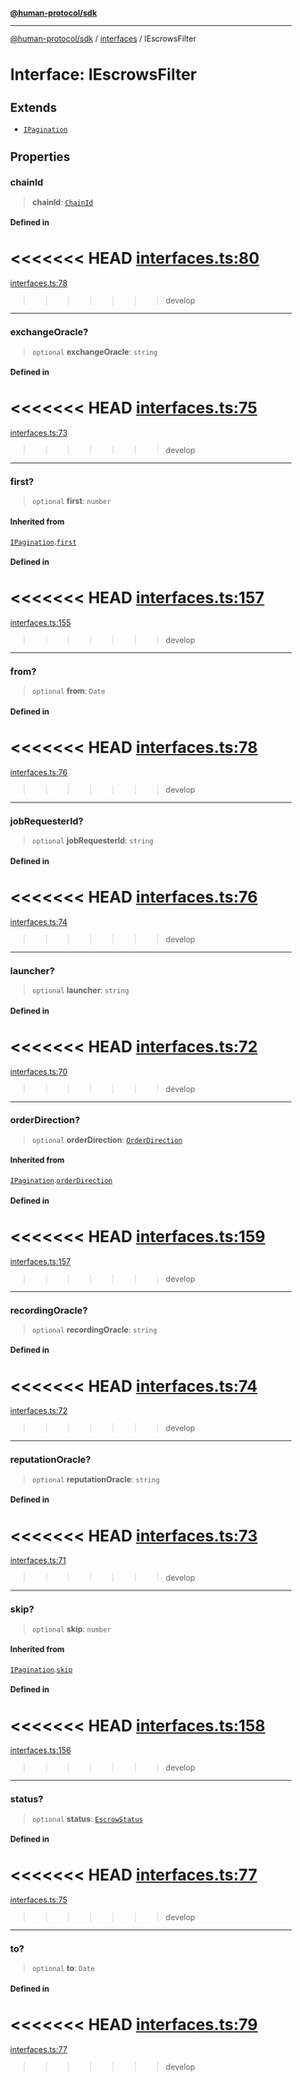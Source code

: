 [**@human-protocol/sdk**](../../README.md)

***

[@human-protocol/sdk](../../modules.md) / [interfaces](../README.md) / IEscrowsFilter

# Interface: IEscrowsFilter

## Extends

- [`IPagination`](IPagination.md)

## Properties

### chainId

> **chainId**: [`ChainId`](../../enums/enumerations/ChainId.md)

#### Defined in

<<<<<<< HEAD
[interfaces.ts:80](https://github.com/humanprotocol/human-protocol/blob/3ed5fd393b562534f83a6f2f110eb4e3977deb72/packages/sdk/typescript/human-protocol-sdk/src/interfaces.ts#L80)
=======
[interfaces.ts:78](https://github.com/humanprotocol/human-protocol/blob/b190dc1831c2c96fe3d44fd63e915e54011e1ec8/packages/sdk/typescript/human-protocol-sdk/src/interfaces.ts#L78)
>>>>>>> develop

***

### exchangeOracle?

> `optional` **exchangeOracle**: `string`

#### Defined in

<<<<<<< HEAD
[interfaces.ts:75](https://github.com/humanprotocol/human-protocol/blob/3ed5fd393b562534f83a6f2f110eb4e3977deb72/packages/sdk/typescript/human-protocol-sdk/src/interfaces.ts#L75)
=======
[interfaces.ts:73](https://github.com/humanprotocol/human-protocol/blob/b190dc1831c2c96fe3d44fd63e915e54011e1ec8/packages/sdk/typescript/human-protocol-sdk/src/interfaces.ts#L73)
>>>>>>> develop

***

### first?

> `optional` **first**: `number`

#### Inherited from

[`IPagination`](IPagination.md).[`first`](IPagination.md#first)

#### Defined in

<<<<<<< HEAD
[interfaces.ts:157](https://github.com/humanprotocol/human-protocol/blob/3ed5fd393b562534f83a6f2f110eb4e3977deb72/packages/sdk/typescript/human-protocol-sdk/src/interfaces.ts#L157)
=======
[interfaces.ts:155](https://github.com/humanprotocol/human-protocol/blob/b190dc1831c2c96fe3d44fd63e915e54011e1ec8/packages/sdk/typescript/human-protocol-sdk/src/interfaces.ts#L155)
>>>>>>> develop

***

### from?

> `optional` **from**: `Date`

#### Defined in

<<<<<<< HEAD
[interfaces.ts:78](https://github.com/humanprotocol/human-protocol/blob/3ed5fd393b562534f83a6f2f110eb4e3977deb72/packages/sdk/typescript/human-protocol-sdk/src/interfaces.ts#L78)
=======
[interfaces.ts:76](https://github.com/humanprotocol/human-protocol/blob/b190dc1831c2c96fe3d44fd63e915e54011e1ec8/packages/sdk/typescript/human-protocol-sdk/src/interfaces.ts#L76)
>>>>>>> develop

***

### jobRequesterId?

> `optional` **jobRequesterId**: `string`

#### Defined in

<<<<<<< HEAD
[interfaces.ts:76](https://github.com/humanprotocol/human-protocol/blob/3ed5fd393b562534f83a6f2f110eb4e3977deb72/packages/sdk/typescript/human-protocol-sdk/src/interfaces.ts#L76)
=======
[interfaces.ts:74](https://github.com/humanprotocol/human-protocol/blob/b190dc1831c2c96fe3d44fd63e915e54011e1ec8/packages/sdk/typescript/human-protocol-sdk/src/interfaces.ts#L74)
>>>>>>> develop

***

### launcher?

> `optional` **launcher**: `string`

#### Defined in

<<<<<<< HEAD
[interfaces.ts:72](https://github.com/humanprotocol/human-protocol/blob/3ed5fd393b562534f83a6f2f110eb4e3977deb72/packages/sdk/typescript/human-protocol-sdk/src/interfaces.ts#L72)
=======
[interfaces.ts:70](https://github.com/humanprotocol/human-protocol/blob/b190dc1831c2c96fe3d44fd63e915e54011e1ec8/packages/sdk/typescript/human-protocol-sdk/src/interfaces.ts#L70)
>>>>>>> develop

***

### orderDirection?

> `optional` **orderDirection**: [`OrderDirection`](../../enums/enumerations/OrderDirection.md)

#### Inherited from

[`IPagination`](IPagination.md).[`orderDirection`](IPagination.md#orderdirection)

#### Defined in

<<<<<<< HEAD
[interfaces.ts:159](https://github.com/humanprotocol/human-protocol/blob/3ed5fd393b562534f83a6f2f110eb4e3977deb72/packages/sdk/typescript/human-protocol-sdk/src/interfaces.ts#L159)
=======
[interfaces.ts:157](https://github.com/humanprotocol/human-protocol/blob/b190dc1831c2c96fe3d44fd63e915e54011e1ec8/packages/sdk/typescript/human-protocol-sdk/src/interfaces.ts#L157)
>>>>>>> develop

***

### recordingOracle?

> `optional` **recordingOracle**: `string`

#### Defined in

<<<<<<< HEAD
[interfaces.ts:74](https://github.com/humanprotocol/human-protocol/blob/3ed5fd393b562534f83a6f2f110eb4e3977deb72/packages/sdk/typescript/human-protocol-sdk/src/interfaces.ts#L74)
=======
[interfaces.ts:72](https://github.com/humanprotocol/human-protocol/blob/b190dc1831c2c96fe3d44fd63e915e54011e1ec8/packages/sdk/typescript/human-protocol-sdk/src/interfaces.ts#L72)
>>>>>>> develop

***

### reputationOracle?

> `optional` **reputationOracle**: `string`

#### Defined in

<<<<<<< HEAD
[interfaces.ts:73](https://github.com/humanprotocol/human-protocol/blob/3ed5fd393b562534f83a6f2f110eb4e3977deb72/packages/sdk/typescript/human-protocol-sdk/src/interfaces.ts#L73)
=======
[interfaces.ts:71](https://github.com/humanprotocol/human-protocol/blob/b190dc1831c2c96fe3d44fd63e915e54011e1ec8/packages/sdk/typescript/human-protocol-sdk/src/interfaces.ts#L71)
>>>>>>> develop

***

### skip?

> `optional` **skip**: `number`

#### Inherited from

[`IPagination`](IPagination.md).[`skip`](IPagination.md#skip)

#### Defined in

<<<<<<< HEAD
[interfaces.ts:158](https://github.com/humanprotocol/human-protocol/blob/3ed5fd393b562534f83a6f2f110eb4e3977deb72/packages/sdk/typescript/human-protocol-sdk/src/interfaces.ts#L158)
=======
[interfaces.ts:156](https://github.com/humanprotocol/human-protocol/blob/b190dc1831c2c96fe3d44fd63e915e54011e1ec8/packages/sdk/typescript/human-protocol-sdk/src/interfaces.ts#L156)
>>>>>>> develop

***

### status?

> `optional` **status**: [`EscrowStatus`](../../types/enumerations/EscrowStatus.md)

#### Defined in

<<<<<<< HEAD
[interfaces.ts:77](https://github.com/humanprotocol/human-protocol/blob/3ed5fd393b562534f83a6f2f110eb4e3977deb72/packages/sdk/typescript/human-protocol-sdk/src/interfaces.ts#L77)
=======
[interfaces.ts:75](https://github.com/humanprotocol/human-protocol/blob/b190dc1831c2c96fe3d44fd63e915e54011e1ec8/packages/sdk/typescript/human-protocol-sdk/src/interfaces.ts#L75)
>>>>>>> develop

***

### to?

> `optional` **to**: `Date`

#### Defined in

<<<<<<< HEAD
[interfaces.ts:79](https://github.com/humanprotocol/human-protocol/blob/3ed5fd393b562534f83a6f2f110eb4e3977deb72/packages/sdk/typescript/human-protocol-sdk/src/interfaces.ts#L79)
=======
[interfaces.ts:77](https://github.com/humanprotocol/human-protocol/blob/b190dc1831c2c96fe3d44fd63e915e54011e1ec8/packages/sdk/typescript/human-protocol-sdk/src/interfaces.ts#L77)
>>>>>>> develop
